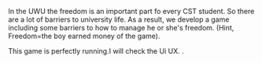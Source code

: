 In the UWU the freedom is an important part fo every CST student. So there are a lot of barriers to university life. As a result, we develop a game including some barriers to how to manage he or she's freedom. (Hint, Freedom=the boy earned money of the game).

This game is perfectly running.I will check the Ui UX.
.

